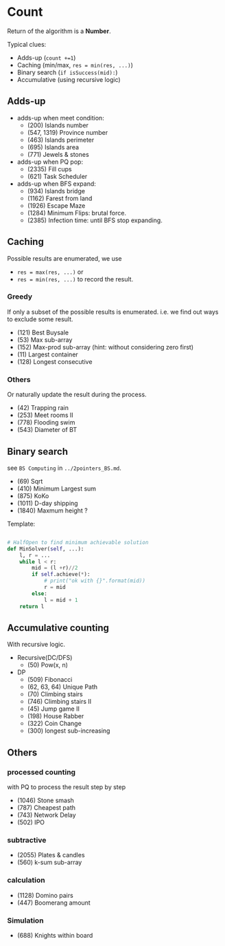 # Count
Return of the algorithm is a **Number**.

Typical clues:
- Adds-up (`count +=1`)
- Caching (min/max, `res = min(res, ...)`)
- Binary search (`if isSuccess(mid):`)
- Accumulative (using recursive logic) 

## Adds-up

- adds-up when meet condition:
  - (200) Islands number
  - (547, 1319) Province number
  - (463) Islands perimeter
  - (695) Islands area
  - (771) Jewels & stones
- adds-up when PQ pop:
  - (2335) Fill cups
  - (621) Task Scheduler
- adds-up when BFS expand:
  - (934) Islands bridge
  - (1162) Farest from land
  - (1926) Escape Maze
  - (1284) Minimum Flips: brutal force.
  - (2385) Infection time: until BFS stop expanding.

## Caching
Possible results are enumerated, we use 
- `res = max(res, ...)` or
- `res = min(res, ...)`
to record the result.

### Greedy
If only a subset of the possible results is enumerated.
i.e. we find out ways to exclude some result.


- (121) Best Buysale
- (53) Max sub-array
- (152) Max-prod sub-array (hint: without considering zero first)
- (11) Largest container
- (128) Longest consecutive

### Others
Or naturally update the result during the process.
- (42) Trapping rain
- (253) Meet rooms II
- (778) Flooding swim
- (543) Diameter of BT

## Binary search
see `BS Computing` in `../2pointers_BS.md`.
- (69) Sqrt
- (410) Minimum Largest sum
- (875) KoKo
- (1011) D-day shipping
- (1840) Maxmum height ?

Template:

```python

# HalfOpen to find minimum achievable solution
def MinSolver(self, ...):
    l, r = ...
    while l < r:
        mid = (l +r)//2
        if self.achieve(*):
            # print("ok with {}".format(mid))
            r = mid
        else:
            l = mid + 1
    return l
```


## Accumulative counting
With recursive logic.
- Recursive(DC/DFS)
  - (50) Pow(x, n)
- DP  
  - (509) Fibonacci
  - (62, 63, 64) Unique Path
  - (70) Climbing stairs
  - (746) Climbing stairs II
  - (45) Jump game II
  - (198) House Rabber
  - (322) Coin Change
  - (300) longest sub-increasing

## Others
### processed counting
with PQ to process the result step by step
- (1046) Stone smash
- (787) Cheapest path
- (743) Network Delay
- (502) IPO


### subtractive
- (2055) Plates & candles
- (560) k-sum sub-array

### calculation
- (1128) Domino pairs
- (447) Boomerang amount

### Simulation
- (688) Knights within board